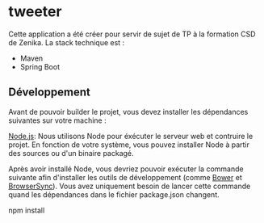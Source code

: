 # tweeter

Cette application a été créer pour servir de sujet de TP à la formation CSD de Zenika.
La stack technique est :
* Maven
* Spring Boot

## Développement
Avant de pouvoir builder le projet, vous devez installer les dépendances suivantes sur votre machine :

[Node.js][]: Nous utilisons Node pour éxécuter le serveur web et contruire le projet.
En fonction de votre système, vous pouvez installer Node à partir des sources ou d'un binaire packagé.

Après avoir installé Node, vous devriez pouvoir exécuter la commande suivante afin d'installer les outils de développement (comme
[Bower][] et [BrowserSync][]). Vous avez uniquement besoin de lancer cette commande quand les dépendances dans le fichier package.json changent.

  npm install
  
  
[Node.js]: https://nodejs.org/
[Bower]: http://bower.io/
[BrowserSync]: http://www.browsersync.io/
